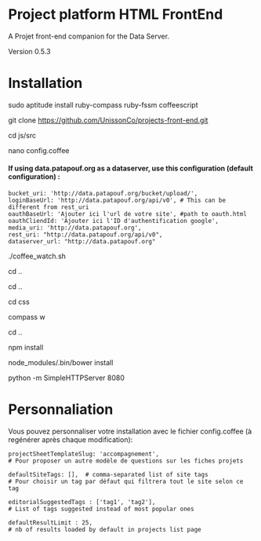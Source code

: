 Project platform HTML FrontEnd
===========

A Projet front-end companion for the Data Server.

Version 0.5.3

Installation
=====

   sudo aptitude install ruby-compass ruby-fssm coffeescript

   git clone https://github.com/UnissonCo/projects-front-end.git

   cd js/src

   nano config.coffee

#### If using data.patapouf.org as a dataserver, use this configuration (default configuration) :

    bucket_uri: 'http://data.patapouf.org/bucket/upload/',
    loginBaseUrl: 'http://data.patapouf.org/api/v0', # This can be different from rest_uri
    oauthBaseUrl: 'Ajouter ici l'url de votre site', #path to oauth.html
    oauthCliendId: 'Ajouter ici l'ID d'authentification google',
    media_uri: 'http://data.patapouf.org',
    rest_uri: "http://data.patapouf.org/api/v0",
    dataserver_url: "http://data.patapouf.org"


   ./coffee_watch.sh

   cd ..

   cd ..

   cd css

   compass w

   cd ..

   npm install

   node_modules/.bin/bower install

   python -m SimpleHTTPServer 8080


Personnaliation
=====

Vous pouvez personnaliser votre installation avec le fichier config.coffee (à regénérer après chaque modification):


    projectSheetTemplateSlug: 'accompagnement',
    # Pour proposer un autre modèle de questions sur les fiches projets

    defaultSiteTags: [],  # comma-separated list of site tags
    # Pour choisir un tag par défaut qui filtrera tout le site selon ce tag

    editorialSuggestedTags : ['tag1', 'tag2'],
    # List of tags suggested instead of most popular ones

    defaultResultLimit : 25,
    # nb of results loaded by default in projects list page
